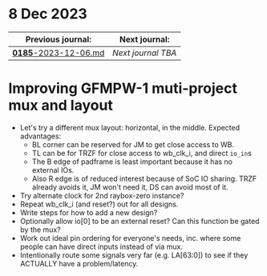 # 8 Dec 2023

| Previous journal: | Next journal: |
|-|-|
| [**0185**-2023-12-06.md](./0185-2023-12-06.md) | *Next journal TBA* |

# Improving GFMPW-1 muti-project mux and layout

*   Let's try a different mux layout: horizontal, in the middle. Expected advantages:
    *   BL corner can be reserved for JM to get close access to WB.
    *   TL can be for TRZF for close access to wb_clk_i, and direct `io_in`s
    *   The B edge of padframe is least important because it has no external IOs.
    *   Also R edge is of reduced interest because of SoC IO sharing. TRZF already avoids it, JM won't need it, DS can avoid most of it.
*   Try alternate clock for 2nd raybox-zero instance?    
*   Repeat wb_clk_i (and reset?) out for all designs.
*   Write steps for how to add a new design?
*   Optionally allow io[0] to be an external reset? Can this function be gated by the mux?
*   Work out ideal pin ordering for everyone's needs, inc. where some people can have direct inputs instead of via mux.
*   Intentionally route some signals very far (e.g. LA[63:0]) to see if they ACTUALLY have a problem/latency.
